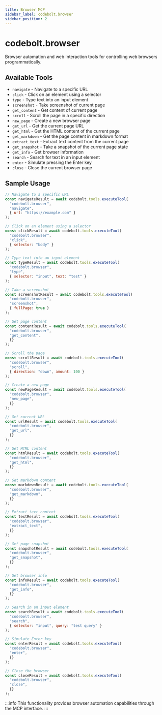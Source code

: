 ```yaml
---
title: Browser MCP
sidebar_label: codebolt.browser
sidebar_position: 2
---
```


# codebolt.browser

Browser automation and web interaction tools for controlling web browsers programmatically.

## Available Tools

- `navigate` - Navigate to a specific URL
- `click` - Click on an element using a selector
- `type` - Type text into an input element
- `screenshot` - Take screenshot of current page
- `get_content` - Get content of current page
- `scroll` - Scroll the page in a specific direction
- `new_page` - Create a new browser page
- `get_url` - Get the current page URL
- `get_html` - Get the HTML content of the current page
- `get_markdown` - Get the page content in markdown format
- `extract_text` - Extract text content from the current page
- `get_snapshot` - Take a snapshot of the current page state
- `get_info` - Get browser information
- `search` - Search for text in an input element
- `enter` - Simulate pressing the Enter key
- `close` - Close the current browser page

## Sample Usage

```javascript
// Navigate to a specific URL
const navigateResult = await codebolt.tools.executeTool(
  "codebolt.browser",
  "navigate",
  { url: "https://example.com" }
);

// Click on an element using a selector
const clickResult = await codebolt.tools.executeTool(
  "codebolt.browser",
  "click",
  { selector: "body" }
);

// Type text into an input element
const typeResult = await codebolt.tools.executeTool(
  "codebolt.browser",
  "type",
  { selector: "input", text: "test" }
);

// Take a screenshot
const screenshotResult = await codebolt.tools.executeTool(
  "codebolt.browser",
  "screenshot",
  { fullPage: true }
);

// Get page content
const contentResult = await codebolt.tools.executeTool(
  "codebolt.browser",
  "get_content",
  {}
);

// Scroll the page
const scrollResult = await codebolt.tools.executeTool(
  "codebolt.browser",
  "scroll",
  { direction: "down", amount: 100 }
);

// Create a new page
const newPageResult = await codebolt.tools.executeTool(
  "codebolt.browser",
  "new_page",
  {}
);

// Get current URL
const urlResult = await codebolt.tools.executeTool(
  "codebolt.browser",
  "get_url",
  {}
);

// Get HTML content
const htmlResult = await codebolt.tools.executeTool(
  "codebolt.browser",
  "get_html",
  {}
);

// Get markdown content
const markdownResult = await codebolt.tools.executeTool(
  "codebolt.browser",
  "get_markdown",
  {}
);

// Extract text content
const textResult = await codebolt.tools.executeTool(
  "codebolt.browser",
  "extract_text",
  {}
);

// Get page snapshot
const snapshotResult = await codebolt.tools.executeTool(
  "codebolt.browser",
  "get_snapshot",
  {}
);

// Get browser info
const infoResult = await codebolt.tools.executeTool(
  "codebolt.browser",
  "get_info",
  {}
);

// Search in an input element
const searchResult = await codebolt.tools.executeTool(
  "codebolt.browser",
  "search",
  { selector: "input", query: "test query" }
);

// Simulate Enter key
const enterResult = await codebolt.tools.executeTool(
  "codebolt.browser",
  "enter",
  {}
);

// Close the browser
const closeResult = await codebolt.tools.executeTool(
  "codebolt.browser",
  "close",
  {}
);
```

:::info
This functionality provides browser automation capabilities through the MCP interface.
:::
